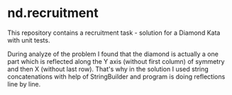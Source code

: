 # nd.recruitment

This repository contains a recruitment task - solution for a Diamond Kata with unit tests. 

During analyze of the problem I found that the diamond is actually a one part which is reflected along the Y axis (without first column) of symmetry and then X (without last row). 
That's why in the solution I used string concatenations with help of StringBuilder and program is doing reflections line by line.
